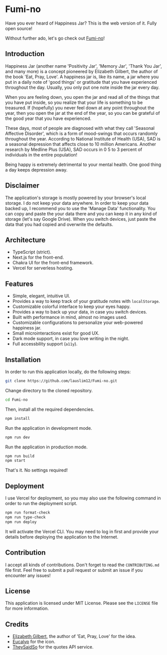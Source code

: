 # Fumi-no

Have you ever heard of Happiness Jar? This is the web version of it. Fully open source!

Without further ado, let's go check out [Fumi-no](https://fumi-no.com)!

## Introduction

Happiness Jar (another name 'Positivity Jar', 'Memory Jar', 'Thank You Jar', and many more) is a concept pioneered by Elizabeth Gilbert, the author of the book 'Eat, Pray, Love'. A happiness jar is, like its name, a jar where you put in a daily note of 'good things' or gratitude that you have experienced throughout the day. Usually, you only put one note inside the jar every day.

When you are feeling down, you open the jar and read all of the things that you have put inside, so you realize that your life is something to be treasured. If (hopefully) you never feel down at any point throughout the year, then you open the jar at the end of the year, so you can be grateful of the good year that you have experienced.

These days, most of people are diagnosed with what they call 'Seasonal Affective Disorder', which is a form of mood-swings that occurs randomly throughout the year. According to National Institute of Health (USA), SAD is a seasonal depression that affects close to 10 million Americans. Another research by Medline Plus (USA), SAD occurs in 0 5 to 3 percent of individuals in the entire population!

Being happy is extremely detrimental to your mental health. One good thing a day keeps depression away.

## Disclaimer

The application's storage is mostly powered by your browser's local storage. I do not keep your data anywhere. In order to keep your data backed up, I recommend you to use the 'Manage Data' functionality. You can copy and paste the your data there and you can keep it in any kind of storage (let's say Google Drive). When you switch devices, just paste the data that you had copied and overwrite the defaults.

## Architecture

- TypeScript (strict).
- Next.js for the front-end.
- Chakra UI for the front-end framework.
- Vercel for serverless hosting.

## Features

- Simple, elegant, intuitive UI.
- Provides a way to keep track of your gratitude notes with `localStorage`.
- Customizable colorful interface to keep your eyes happy.
- Provides a way to back up your data, in case you switch devices.
- Built with performance in mind, almost no images used.
- Customizable configurations to personalize your web-powered happiness jar.
- Small microinteractions exist for good UX.
- Dark mode support, in case you love writing in the night.
- Full accessbility support (`a11y`).

## Installation

In order to run this application locally, do the following steps:

```bash
git clone https://github.com/lauslim12/Fumi-no.git
```

Change directory to the cloned repository.

```bash
cd Fumi-no
```

Then, install all the required dependencies.

```bash
npm install
```

Run the application in development mode.

```bash
npm run dev
```

Run the application in production mode.

```bash
npm run build
npm start
```

That's it. No settings required!

## Deployment

I use Vercel for deployment, so you may also use the following command in order to run the deployment script.

```bash
npm run format-check
npm run type-check
npm run deploy
```

It will activate the Vercel CLI. You may need to log in first and provide your details before deploying the application to the Internet.

## Contribution

I accept all kinds of contributions. Don't forget to read the `CONTRIBUTING.md` file first. Feel free to submit a pull request or submit an issue if you encounter any issues!

## License

This application is licensed under MIT License. Please see the `LICENSE` file for more information.

## Credits

- [Elizabeth Gilbert](https://en.wikipedia.org/wiki/Elizabeth_Gilbert), the author of 'Eat, Pray, Love' for the idea.
- [Eucalyp](https://creativemarket.com/eucalyp) for the icon.
- [TheySaidSo](https://quotes.rest/) for the quotes API service.
